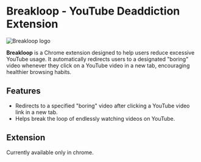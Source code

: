 
# Breakloop - YouTube Deaddiction Extension
![Breakloop logo](Images/Icon48.png)

**Breakloop** is a Chrome extension designed to help users reduce excessive YouTube usage. It automatically redirects users to a designated "boring" video whenever they click on a YouTube video in a new tab, encouraging healthier browsing habits.

## Features

- Redirects to a specified "boring" video after clicking a YouTube video link in a new tab.
- Helps break the loop of endlessly watching videos on YouTube.

## Extension

Currently available only in chrome.
